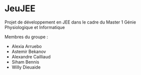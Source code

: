 # JeuJEE

Projet de développement en JEE dans le cadre du Master 1 Génie Physiologique et Informatique

Membres du groupe :

* Alexia Arruebo
* Astemir Bekanov
* Alexandre Cailliaud
* Siham Bennis
* Willy Dieuaide

